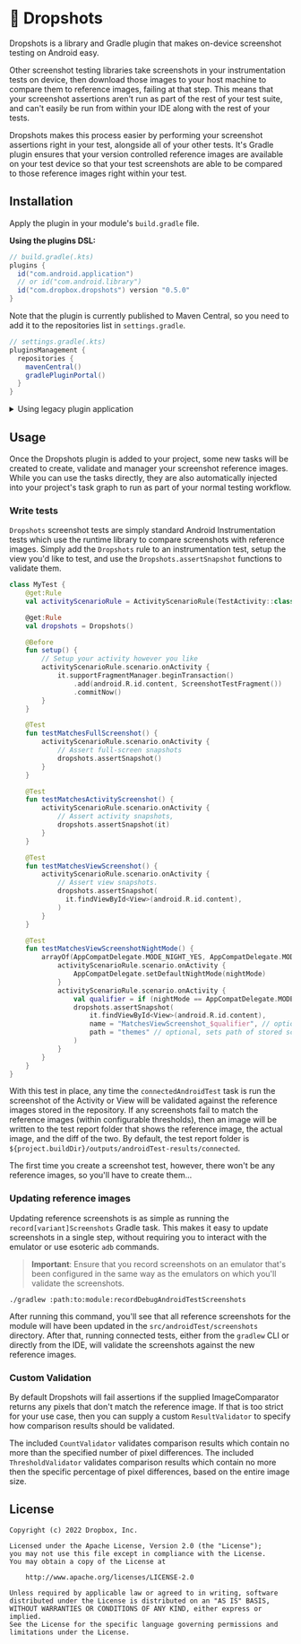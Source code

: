 # 📱 Dropshots

Dropshots is a library and Gradle plugin that makes on-device screenshot testing on Android easy.

Other screenshot testing libraries take screenshots in your instrumentation tests on device, then
download those images to your host machine to compare them to reference images, failing at that
step. This means that your screenshot assertions aren't run as part of the rest of your test suite,
and can't easily be run from within your IDE along with the rest of your tests.

Dropshots makes this process easier by performing your screenshot assertions right in your test,
alongside all of your other tests. It's Gradle plugin ensures that your version controlled
reference images are available on your test device so that your test screenshots are able to be
compared to those reference images right within your test.

## Installation

Apply the plugin in your module's `build.gradle` file.

**Using the plugins DSL:**

```groovy
// build.gradle(.kts)
plugins {
  id("com.android.application")
  // or id("com.android.library")
  id("com.dropbox.dropshots") version "0.5.0"
}
```

Note that the plugin is currently published to Maven Central, so you need to add it to the repositories list in `settings.gradle`.

```groovy
// settings.gradle(.kts)
pluginsManagement {
  repositories {
    mavenCentral()
    gradlePluginPortal()
  }
}
```

<details>
  <summary>Using legacy plugin application</summary>

```groovy
buildscript {
  repositories {
    mavenCentral()
  }
  dependencies {
    classpath "com.dropbox.dropshots:dropshots-gradle-plugin:0.5.0"
  }
}

apply plugin: "com.android.application"
// or apply plugin: "com.android.library"
apply plugin: "com.dropbox.dropshots"
```
</details>

## Usage

Once the Dropshots plugin is added to your project, some new tasks will be created to create,
validate and manager your screenshot reference images. While you can use the tasks directly, they
are also automatically injected into your project's task graph to run as part of your normal testing
workflow.

### Write tests

`Dropshots` screenshot tests are simply standard Android Instrumentation tests which use the runtime
library to compare screenshots with reference images. Simply add the `Dropshots` rule to an
instrumentation test, setup the view you'd like to test, and use the `Dropshots.assertSnapshot`
functions to validate them.

```kotlin
class MyTest {
    @get:Rule
    val activityScenarioRule = ActivityScenarioRule(TestActivity::class.java)

    @get:Rule
    val dropshots = Dropshots()

    @Before
    fun setup() {
        // Setup your activity however you like
        activityScenarioRule.scenario.onActivity {
            it.supportFragmentManager.beginTransaction()
                .add(android.R.id.content, ScreenshotTestFragment())
                .commitNow()
        }
    }

    @Test
    fun testMatchesFullScreenshot() {
        activityScenarioRule.scenario.onActivity {
            // Assert full-screen snapshots
            dropshots.assertSnapshot()
        }
    }

    @Test
    fun testMatchesActivityScreenshot() {
        activityScenarioRule.scenario.onActivity {
            // Assert activity snapshots,
            dropshots.assertSnapshot(it)
        }
    }

    @Test
    fun testMatchesViewScreenshot() {
        activityScenarioRule.scenario.onActivity {
            // Assert view snapshots.
            dropshots.assertSnapshot(
              it.findViewById<View>(android.R.id.content),
            )
        }
    }

    @Test
    fun testMatchesViewScreenshotNightMode() {
        arrayOf(AppCompatDelegate.MODE_NIGHT_YES, AppCompatDelegate.MODE_NIGHT_NO).forEach { nightMode ->
            activityScenarioRule.scenario.onActivity {
                AppCompatDelegate.setDefaultNightMode(nightMode)
            }
            activityScenarioRule.scenario.onActivity {
                val qualifier = if (nightMode == AppCompatDelegate.MODE_NIGHT_YES) "night" else "day"
                dropshots.assertSnapshot(
                    it.findViewById<View>(android.R.id.content),
                    name = "MatchesViewScreenshot_$qualifier", // optional, specifies file name
                    path = "themes" // optional, sets path of stored screenshots
                )
            }
        }
    }
}
```

With this test in place, any time the `connectedAndroidTest` task is run the screenshot of the
Activity or View will be validated against the reference images stored in the repository. If any
screenshots fail to match the reference images (within configurable thresholds), then an image will
be written to the test report folder that shows the reference image, the actual image, and the diff
of the two. By default, the test report folder is
`${project.buildDir}/outputs/androidTest-results/connected`.

The first time you create a screenshot test, however, there won't be any reference images, so you'll
have to create them...

### Updating reference images

Updating reference screenshots is as simple as running the `record[variant]Screenshots` Gradle task.
This makes it easy to update screenshots in a single step, without requiring you to
interact with the emulator or use esoteric `adb` commands.

> **Important**: Ensure that you record screenshots on an emulator that's been configured in the
> same way as the emulators on which you'll validate the screenshots.

```shell
./gradlew :path:to:module:recordDebugAndroidTestScreenshots
```

After running this command, you'll see that all reference screenshots for the module will have been
updated in the `src/androidTest/screenshots` directory. After that, running connected tests,
either from the `gradlew` CLI or directly from the IDE, will validate the screenshots against the
new reference images.

### Custom Validation

By default Dropshots will fail assertions if the supplied ImageComparator returns any pixels that
don't match the reference image. If that is too strict for your use case, then you can supply a
custom `ResultValidator` to specify how comparison results should be validated.

The included `CountValidator` validates comparison results which contain no more than the specified
number of pixel differences. The included `ThresholdValidator` validates comparison results which
contain no more then the specific percentage of pixel differences, based on the entire image size.

## License

    Copyright (c) 2022 Dropbox, Inc.

    Licensed under the Apache License, Version 2.0 (the "License");
    you may not use this file except in compliance with the License.
    You may obtain a copy of the License at

        http://www.apache.org/licenses/LICENSE-2.0

    Unless required by applicable law or agreed to in writing, software
    distributed under the License is distributed on an "AS IS" BASIS,
    WITHOUT WARRANTIES OR CONDITIONS OF ANY KIND, either express or implied.
    See the License for the specific language governing permissions and
    limitations under the License.

